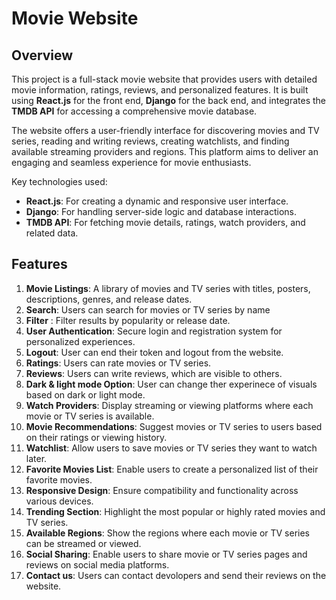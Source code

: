 # Movie Website  

## Overview  
This project is a full-stack movie website that provides users with detailed movie information, ratings, reviews, and personalized features. It is built using **React.js** for the front end, **Django** for the back end, and integrates the **TMDB API** for accessing a comprehensive movie database.  

The website offers a user-friendly interface for discovering movies and TV series, reading and writing reviews, creating watchlists, and finding available streaming providers and regions. This platform aims to deliver an engaging and seamless experience for movie enthusiasts.  

Key technologies used:  
- **React.js**: For creating a dynamic and responsive user interface.  
- **Django**: For handling server-side logic and database interactions.  
- **TMDB API**: For fetching movie details, ratings, watch providers, and related data.  

## Features  
1. **Movie Listings**: A library of movies and TV series with titles, posters, descriptions, genres, and release dates.  
2. **Search**: Users can search for movies or TV series by name
3. **Filter** : Filter results by popularity or release date.  
4. **User Authentication**: Secure login and registration system for personalized experiences.
5. **Logout**: User can end their token and logout from the website.
6. **Ratings**: Users can rate movies or TV series.
7. **Reviews**: Users can write reviews, which are visible to others.
8. **Dark & light mode Option**: User can change ther experinece of visuals based on dark or light mode.  
9. **Watch Providers**: Display streaming or viewing platforms where each movie or TV series is available.  
10. **Movie Recommendations**: Suggest movies or TV series to users based on their ratings or viewing history.  
11. **Watchlist**: Allow users to save movies or TV series they want to watch later.  
12. **Favorite Movies List**: Enable users to create a personalized list of their favorite movies.  
13. **Responsive Design**: Ensure compatibility and functionality across various devices.  
14. **Trending Section**: Highlight the most popular or highly rated movies and TV series.  
15. **Available Regions**: Show the regions where each movie or TV series can be streamed or viewed.  
16. **Social Sharing**: Enable users to share movie or TV series pages and reviews on social media platforms.
17. **Contact us**: Users can contact devolopers and send their reviews on the website.
